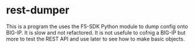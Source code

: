 # rest-dumper
This is a program the uses the F5-SDK Python module to dump config onto BIG-IP. 
It is slow and not refactored. It is not usefule to cofnig a BIG-IP but more to test the REST API and use later to see how to make basic objects.

